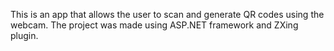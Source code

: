 This is an app that allows the user to scan and generate QR codes using the webcam. The project was made using ASP.NET framework and ZXing plugin.